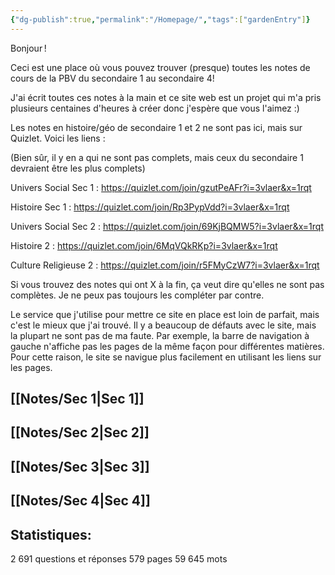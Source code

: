 ```yaml
---
{"dg-publish":true,"permalink":"/Homepage/","tags":["gardenEntry"]}
---
```



Bonjour !

Ceci est une place où vous pouvez trouver (presque) toutes les notes de cours de la PBV du secondaire 1 au secondaire 4!
  

J'ai écrit toutes ces notes à la main et ce site web est un projet qui m'a pris plusieurs centaines d'heures à créer donc j'espère que vous l'aimez :)
  
  
  
Les notes en histoire/géo de secondaire 1 et 2 ne sont pas ici, mais sur Quizlet. Voici les liens :
  
  
(Bien sûr, il y en a qui ne sont pas complets, mais ceux du secondaire 1 devraient être les plus complets)


Univers Social Sec 1 : https://quizlet.com/join/gzutPeAFr?i=3vlaer&x=1rqt

Histoire Sec 1 : https://quizlet.com/join/Rp3PypVdd?i=3vlaer&x=1rqt

Univers Social Sec 2 : https://quizlet.com/join/69KjBQMW5?i=3vlaer&x=1rqt

Histoire 2 : https://quizlet.com/join/6MqVQkRKp?i=3vlaer&x=1rqt

Culture Religieuse 2 : https://quizlet.com/join/r5FMyCzW7?i=3vlaer&x=1rqt
  
  

  
Si vous trouvez des notes qui ont X à la fin, ça veut dire qu'elles ne sont pas complètes. Je ne peux pas toujours les compléter par contre.
  
  
Le service que j'utilise pour mettre ce site en place est loin de parfait, mais c'est le mieux que j'ai trouvé. Il y a beaucoup de défauts avec le site, mais la plupart ne sont pas de ma faute. Par exemple, la barre de navigation à gauche n'affiche pas les pages de la même façon pour différentes matières.
Pour cette raison, le site se navigue plus facilement en utilisant les liens sur les pages.

## [[Notes/Sec 1\|Sec 1]]


## [[Notes/Sec 2\|Sec 2]]


## [[Notes/Sec 3\|Sec 3]]


## [[Notes/Sec 4\|Sec 4]]


## Statistiques:
2 691 questions et réponses
579 pages
59 645 mots